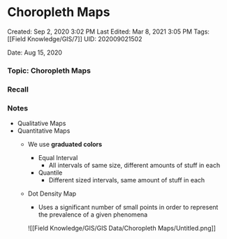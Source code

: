 # Choropleth Maps

Created: Sep 2, 2020 3:02 PM
Last Edited: Mar 8, 2021 3:05 PM
Tags: [[Field Knowledge/GIS/7]]
UID: 202009021502

Date: Aug 15, 2020 

### Topic: Choropleth Maps

### Recall

### Notes

- Qualitative Maps
- Quantitative Maps
    - We use **graduated colors**
        - Equal Interval
            - All intervals of same size, different amounts of stuff in each
        - Quantile
            - Different sized intervals, same amount of stuff in each
    - Dot Density Map
        - Uses a significant number of small points in order to represent the prevalence of a given phenomena

        ![[Field Knowledge/GIS/GIS Data/Choropleth Maps/Untitled.png]]